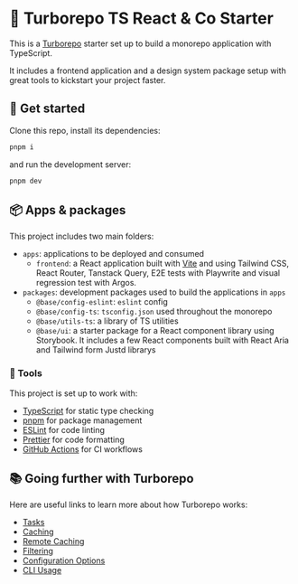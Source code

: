 # 🥧 Turborepo TS React & Co Starter

This is a [Turborepo](https://turbo.build/repo/docs) starter set up to build a monorepo application with TypeScript.

It includes a frontend application and a design system package setup with great tools to kickstart your project faster.

## 🚀 Get started

Clone this repo, install its dependencies:

```sh
pnpm i 
```

and run the development server:

```sh
pnpm dev
```

## 📦 Apps & packages

This project includes two main folders:
- `apps`: applications to be deployed and consumed
    - `frontend`: a React application built with [Vite](https://vite.dev/) and using Tailwind CSS, React Router, Tanstack Query, E2E tests with Playwrite and visual regression test with Argos.
- `packages`: development packages used to build the applications in `apps`
    - `@base/config-eslint`: `eslint` config
    - `@base/config-ts`: `tsconfig.json` used throughout the monorepo
    - `@base/utils-ts`: a library of TS utilities
    - `@base/ui`: a starter package for a React component library using Storybook. It includes a few React components built with React Aria and Tailwind form Justd librarys

### 🧰 Tools

This project is set up to work with:

- [TypeScript](https://www.typescriptlang.org/) for static type checking
- [pnpm](https://pnpm.io/fr/) for package management
- [ESLint](https://eslint.org/) for code linting
- [Prettier](https://prettier.io) for code formatting
- [GitHub Actions](https://github.com/features/actions) for CI workflows

## 📚 Going further with Turborepo

Here are useful links to learn more about how Turborepo works:

- [Tasks](https://turbo.build/repo/docs/core-concepts/monorepos/running-tasks)
- [Caching](https://turbo.build/repo/docs/core-concepts/caching)
- [Remote Caching](https://turbo.build/repo/docs/core-concepts/remote-caching)
- [Filtering](https://turbo.build/repo/docs/core-concepts/monorepos/filtering)
- [Configuration Options](https://turbo.build/repo/docs/reference/configuration)
- [CLI Usage](https://turbo.build/repo/docs/reference/command-line-reference)
